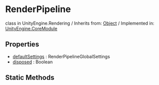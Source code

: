 # RenderPipeline
class in UnityEngine.Rendering
 / Inherits from: <a href="https://docs.unity3d.com/6000.0/Documentation/ScriptReference/Object.html">Object</a> / Implemented in: <a href="https://docs.unity3d.com/6000.0/Documentation/ScriptReference/UnityEngine.CoreModule.html">UnityEngine.CoreModule</a>

## Properties
- <a href="https://docs.unity3d.com/6000.0/Documentation/ScriptReference/RenderPipeline-defaultSettings.html">defaultSettings</a> : RenderPipelineGlobalSettings
- <a href="https://docs.unity3d.com/6000.0/Documentation/ScriptReference/RenderPipeline-disposed.html">disposed</a> : Boolean

## Static Methods
